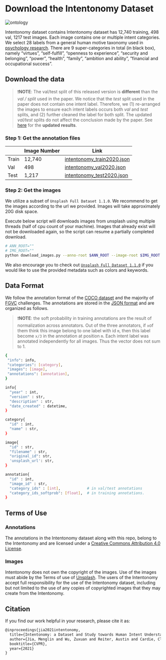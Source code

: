 # Download the Intentonomy Dataset

![ontology](images/ontology.gif)

Intentonomy dataset contains Intentonomy dataset has 12,740 training, 498 val, 1217 test images. Each image contains one or multiple intent categories. We select 28 labels from a general human motive taxonomy used in [psychology research](https://journals.plos.org/plosone/article?id=10.1371/journal.pone.0172279). There are 9 super-categories in total (in black box), namely “virtues”, “self-fulfill”, “openness to experience”, “security and belonging”, “power”, “health”, “family”, “ambition and ability”, ”financial and occupational success”.

## Download the data

> :exclamation:**NOTE**: The val/test split of this released version is **different** than the *val / split* used in the paper.  We notice that the *test* split used in the paper does not contain one intent label. Therefore, we (1) re-arranged the images to ensure each intent labels occurs both *val* and *test* splits, and (2) further cleaned the label for both split. The updated *val/test* splits do not affect the conclusion made by the paper. See [here](https://github.com/KMnP/intentonomy#baseline-results) for the **updated results**. 



### Step 1: Get the annotation files

|       | Image Number | Link                                                         |
| ----- | ------------ | ------------------------------------------------------------ |
| Train | 12,740       | [intentonomy_train2020.json](https://cornell.box.com/s/rff4fuq20t7tc4edx2wl0golh64zf9qh) |
| Val   | 498          | [intentonomy_val2020.json](https://cornell.box.com/s/3dmyavfpyyayxylfo9fzmaj1v2j0gqmk) |
| Test  | 1,217        | [intentonomy_test2020.json](https://cornell.box.com/s/3ep2w96qf91w9qvqop2ri95g0e3fx4zj) |

### Step 2: Get the images

We utilize a subset of `Unsplash Full Dataset 1.1.0`. We recommend to get the images according to the url we provided. Images will take approximately 20G disk space. 

Execute below script will downloads images from unsplash using multiple threads (half of cpu count of your machine).
Images that already exist will not be downloaded again, so the script can resume a partially completed download.

```bash
# ANN_ROOT=""
# IMG_ROOT=""
python download_images.py --anno-root $ANN_ROOT --image-root $IMG_ROOT
```

We also encourage you to check out [`Unsplash Full Dataset 1.1.0`](https://github.com/unsplash/datasets)  if you would like to use the provided metadata such as colors and keywords.

## Data Format

We follow the annotation format of the [COCO dataset](http://mscoco.org/dataset/#download) and the majority of [FGVC](http://fgvc.org/) challenges. The annotations are stored in the [JSON format](http://www.json.org/) and are organized as follows.

> :exclamation:**NOTE**: the soft probability in training annotations are the result of normalization across annotators. Out of the three annotators, if `x`of them think this image belong to one label with id `m`, then this label become `x/3` in the annotation at position `m`. Each intent label was annotated independently for all images. Thus the vector does not sum to 1. 

```bash
{
 "info": info,
 "categories": [category],
 "images": [image],
 "annotations": [annotation],
}

info{
  "year" : int,
  "version" : str,
  "description" : str,
  "date_created" : datetime,
}

category{
  "id" : int,
  "name" : str,
}

image{
  "id" : str,
  "filename" : str,
  "original_id": str,
  'unsplash_url': str,
}

annotation{
  "id" : int,
  "image_id" : str,
  "category_ids" : [int],            # in val/test annotations
  "category_ids_softprob": [float],  # in training annotations. 
}
```



## Terms of Use

### Annotations

The annotations in the Intentonomy dataset along with this repo, belong to the Intentonomy and are licensed under a [Creative Commons Attribution 4.0 License](https://creativecommons.org/licenses/by/4.0/legalcode).

### Images

Intentonomy does not own the copyright of the images. Use of the images must abide by the Terms of use of [Unsplash](https://unsplash.com/license). The users of the Intentonomy accept full responsibility for the use of the Intentonomy dataset, including but not limited to the use of any copies of copyrighted images that they may create from the Intentonomy.



## Citation

If you find our work helpful in your research, please cite it as:

```tex
@inproceedings{jia2021intentonomy,
  title={Intentonomy: a Dataset and Study towards Human Intent Understanding},
  author={Jia, Menglin and Wu, Zuxuan and Reiter, Austin and Cardie, Claire and Belongie, Serge and Lim, Ser-Nam},
  booktitle={CVPR},
  year={2021}
}
```

